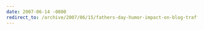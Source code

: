 ```yaml
---
date: 2007-06-14 -0800
redirect_to: /archive/2007/06/15/fathers-day-humor-impact-on-blog-traffic.aspx/
---
```

